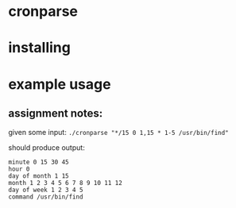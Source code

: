 # cronparse

# installing

# example usage

## assignment notes:
given some input: `./cronparse "*/15 0 1,15 * 1-5 /usr/bin/find"`

should produce output:

```
minute 0 15 30 45
hour 0
day of month 1 15
month 1 2 3 4 5 6 7 8 9 10 11 12
day of week 1 2 3 4 5
command /usr/bin/find
```